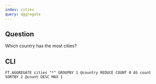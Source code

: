 ```yaml
---
index: cities
query: aggregate
---
```


## Question

Which country has the most cities?

## CLI

```
FT.AGGREGATE cities "*" GROUPBY 1 @country REDUCE COUNT 0 AS count SORTBY 2 @count DESC MAX 1
```